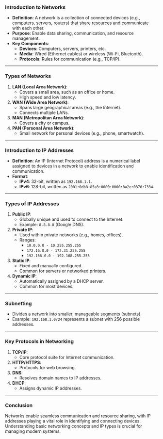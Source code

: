 ### **Introduction to Networks**

- **Definition**: A network is a collection of connected devices (e.g., computers, servers, routers) that share resources and communicate with each other.
- **Purpose**: Enable data sharing, communication, and resource management.
- **Key Components**:
    - **Devices**: Computers, servers, printers, etc.
    - **Media**: Wired (Ethernet cables) or wireless (Wi-Fi, Bluetooth).
    - **Protocols**: Rules for communication (e.g., TCP/IP).

---

### **Types of Networks**

1. **LAN (Local Area Network)**:
    - Covers a small area, such as an office or home.
    - High speed and low latency.
2. **WAN (Wide Area Network)**:
    - Spans large geographical areas (e.g., the Internet).
    - Connects multiple LANs.
3. **MAN (Metropolitan Area Network)**:
    - Covers a city or campus.
4. **PAN (Personal Area Network)**:
    - Small network for personal devices (e.g., phone, smartwatch).

---

### **Introduction to IP Addresses**

- **Definition**: An IP (Internet Protocol) address is a numerical label assigned to devices in a network to enable identification and communication.
- **Format**:
    - **IPv4**: 32-bit, written as `192.168.1.1`.
    - **IPv6**: 128-bit, written as `2001:0db8:85a3:0000:0000:8a2e:0370:7334`.

---

### **Types of IP Addresses**

1. **Public IP**:
    - Globally unique and used to connect to the Internet.
    - Example: `8.8.8.8` (Google DNS).
2. **Private IP**:
    - Used within private networks (e.g., homes, offices).
    - Ranges:
        - `10.0.0.0 - 10.255.255.255`
        - `172.16.0.0 - 172.31.255.255`
        - `192.168.0.0 - 192.168.255.255`
3. **Static IP**:
    - Fixed and manually configured.
    - Common for servers or networked printers.
4. **Dynamic IP**:
    - Automatically assigned by a DHCP server.
    - Common for most devices.

---

### **Subnetting**

- Divides a network into smaller, manageable segments (subnets).
- Example: `192.168.1.0/24` represents a subnet with 256 possible addresses.

---

### **Key Protocols in Networking**

1. **TCP/IP**:
    - Core protocol suite for Internet communication.
2. **HTTP/HTTPS**:
    - Protocols for web browsing.
3. **DNS**:
    - Resolves domain names to IP addresses.
4. **DHCP**:
    - Assigns dynamic IP addresses.

---

### **Conclusion**

Networks enable seamless communication and resource sharing, with IP addresses playing a vital role in identifying and connecting devices. Understanding basic networking concepts and IP types is crucial for managing modern systems.